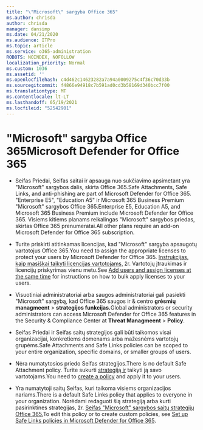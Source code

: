 ```yaml
---
title: "\"Microsoft\" sargyba Office 365"
ms.author: chrisda
author: chrisda
manager: dansimp
ms.date: 04/21/2020
ms.audience: ITPro
ms.topic: article
ms.service: o365-administration
ROBOTS: NOINDEX, NOFOLLOW
localization_priority: Normal
ms.custom: 1036
ms.assetid: ''
ms.openlocfilehash: c4d462c14623282a7a94a0009275c4f36c70d33b
ms.sourcegitcommit: f4866e94918c7b591ad0cd3b58169d340bcc7f00
ms.translationtype: MT
ms.contentlocale: lt-LT
ms.lasthandoff: 05/19/2021
ms.locfileid: "52542901"
---
```

# <a name="microsoft-defender-for-office-365"></a><span data-ttu-id="6426f-102">"Microsoft" sargyba Office 365</span><span class="sxs-lookup"><span data-stu-id="6426f-102">Microsoft Defender for Office 365</span></span>

- <span data-ttu-id="6426f-103">Seifas Priedai, Seifas saitai ir apsauga nuo sukčiavimo apsimetant yra "Microsoft" sargybos dalis, skirta Office 365.</span><span class="sxs-lookup"><span data-stu-id="6426f-103">Safe Attachments, Safe Links, and anti-phishing are part of Microsoft Defender for Office 365.</span></span> <span data-ttu-id="6426f-104">"Enterprise E5", "Education A5" ir Microsoft 365 Business Premium "Microsoft" sargybos Office 365.</span><span class="sxs-lookup"><span data-stu-id="6426f-104">Enterprise E5, Education A5, and Microsoft 365 Business Premium include Microsoft Defender for Office 365.</span></span> <span data-ttu-id="6426f-105">Visiems kitiems planams reikalingas "Microsoft" sargybos priedas, skirtas Office 365 prenumeratai.</span><span class="sxs-lookup"><span data-stu-id="6426f-105">All other plans require an add-on Microsoft Defender for Office 365 subscription.</span></span>

- <span data-ttu-id="6426f-106">Turite priskirti atitinkamas licencijas, kad "Microsoft" sargyba apsaugotų vartotojus Office 365.</span><span class="sxs-lookup"><span data-stu-id="6426f-106">You need to assign the appropriate licenses to protect your users by Microsoft Defender for Office 365.</span></span> <span data-ttu-id="6426f-107">[Instrukcijas, kaip masiškai taikyti licencijas vartotojams,](/microsoft-365/admin/add-users/add-users) žr. Vartotojų įtraukimas ir licencijų priskyrimas vienu metu.</span><span class="sxs-lookup"><span data-stu-id="6426f-107">See [Add users and assign licenses at the same time](/microsoft-365/admin/add-users/add-users) for instructions on how to bulk apply licenses to your users.</span></span>

- <span data-ttu-id="6426f-108">Visuotiniai administratoriai arba saugos administratoriai gali pasiekti "Microsoft" sargybą, kad Office 365 saugos ir & centro **grėsmių managmeent** \> **strategijos funkcijas.**</span><span class="sxs-lookup"><span data-stu-id="6426f-108">Global administrators or security administrators can access Microsoft Defender for Office 365 features in the Security & Compliance Center at **Threat Managmeent** \> **Policy**.</span></span>

- <span data-ttu-id="6426f-109">Seifas Priedai ir Seifas saitų strategijos gali būti taikomos visai organizacijai, konkretiems domenams arba mažesnėms vartotojų grupėms.</span><span class="sxs-lookup"><span data-stu-id="6426f-109">Safe Attachments and Safe Links policies can be scoped to your entire organization, specific domains, or smaller groups of users.</span></span>

- <span data-ttu-id="6426f-110">Nėra numatytosios priedo Seifas strategijos.</span><span class="sxs-lookup"><span data-stu-id="6426f-110">There is no default  Safe Attachment policy.</span></span> <span data-ttu-id="6426f-111">Turite sukurti [strategiją ir](/microsoft-365/security/office-365-security/set-up-atp-safe-attachments-policies) taikyti ją savo vartotojams.</span><span class="sxs-lookup"><span data-stu-id="6426f-111">You need to [create a policy](/microsoft-365/security/office-365-security/set-up-atp-safe-attachments-policies) and apply it to your users.</span></span>

- <span data-ttu-id="6426f-112">Yra numatytoji saitų Seifas, kuri taikoma visiems organizacijos nariams.</span><span class="sxs-lookup"><span data-stu-id="6426f-112">There is a default Safe Links policy that applies to everyone in your organization.</span></span> <span data-ttu-id="6426f-113">Norėdami redaguoti šią strategiją arba kurti pasirinktines strategijas, žr. [Seifas "Microsoft" sargybos saitų strategijų Office 365.](/microsoft-365/security/office-365-security/set-up-atp-safe-links-policies)</span><span class="sxs-lookup"><span data-stu-id="6426f-113">To edit this policy or to create custom policies, see [Set up Safe Links policies in Microsoft Defender for Office 365](/microsoft-365/security/office-365-security/set-up-atp-safe-links-policies).</span></span>
